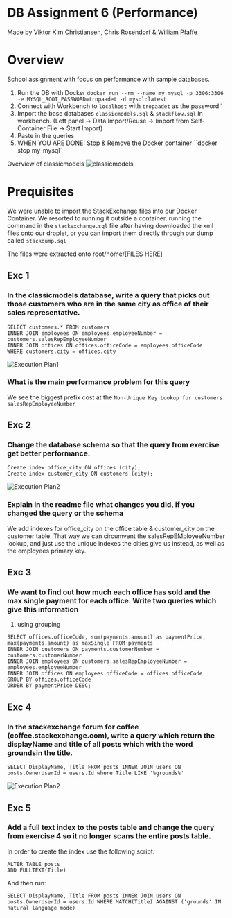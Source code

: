 # DB Assignment 6 (Performance)
Made by Viktor Kim Christiansen, Chris Rosendorf & William Pfaffe
# Overview
School assignment with focus on performance with sample databases.
1. Run the DB with Docker `docker run --rm --name my_mysql -p 3306:3306 -e MYSQL_ROOT_PASSWORD=tropaadet -d mysql:latest`
2. Connect with Workbench to `localhost` with `tropaadet` as the password¨
3. Import the base databases `classicmodels.sql` & `stackflow.sql` in workbench. (Left panel -> Data Import/Reuse -> Import from Self-Container File -> Start Import)
4. Paste in the queries
5. WHEN YOU ARE DONE: Stop & Remove the Docker container ``docker stop my_mysql`

Overview of classicmodels
![classicmodels](classicmodels.png "classicmodels")


# Prequisites
We were unable to import the StackExchange files into our Docker Container. We resorted to running it outside a container, running the command in the  `stackexchange.sql` file after having downloaded the xml files onto our droplet, or you can import them directly through our dump called `stackdump.sql`

The files were extracted onto root/home/[FILES HERE]


## Exc 1 
### In the classicmodels database, write a query that picks out those customers who are in the same city as office of their sales representative.
```
SELECT customers.* FROM customers
INNER JOIN employees ON employees.employeeNumber = customers.salesRepEmployeeNumber
INNER JOIN offices ON offices.officeCode = employees.officeCode
WHERE customers.city = offices.city
```
![Execution Plan1](exc1/plan1.png "Execution Plan1")

### What is the main performance problem for this query
We see the biggest prefix cost at the `Non-Unique Key Lookup for customers salesRepEmployeeNumber`


## Exc 2
### Change the database schema so that the query from exercise get better performance.

```
Create index office_city ON offices (city);
Create index customer_city ON customers (city);
```

![Execution Plan2](exc2/plan2.png "Execution Plan2")

### Explain in the readme file what changes you did, if you changed the query or the schema
We add indexes for office_city on the office table & customer_city on the customer table. That way we can circumvent the salesRepEMployeeNumber lookup, and just use the unique indexes the cities give us instead, as well as the employees primary key.

## Exc 3

### We want to find out how much each office has sold and the max single payment for each office. Write two queries which give this information

1. using grouping
```
SELECT offices.officeCode, sum(payments.amount) as paymentPrice, max(payments.amount) as maxSingle FROM payments
INNER JOIN customers ON payments.customerNumber = customers.customerNumber
INNER JOIN employees ON customers.salesRepEmployeeNumber = employees.employeeNumber
INNER JOIN offices ON employees.officeCode = offices.officeCode
GROUP BY offices.officeCode
ORDER BY paymentPrice DESC;

```
## Exc 4
### In the stackexchange forum for coffee (coffee.stackexchange.com), write a query which return the displayName and title of all posts which with the word groundsin the title.
```
SELECT DisplayName, Title FROM posts INNER JOIN users ON posts.OwnerUserId = users.Id where Title LIKE '%grounds%' 
```
![Execution Plan2](/exc4/opg4.png "Execution Plan2")
## Exc 5
### Add a full text index to the posts table and change the query from exercise 4 so it no longer scans the entire posts table.
In order to create the index use the following script:
```
ALTER TABLE posts  
ADD FULLTEXT(Title)
```

And then run:

```
SELECT DisplayName, Title FROM posts INNER JOIN users ON posts.OwnerUserId = users.Id WHERE MATCH(Title) AGAINST ('grounds' IN natural language mode)
```
